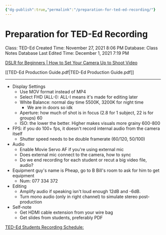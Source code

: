 ```yaml
---
{"dg-publish":true,"permalink":"/preparation-for-ted-ed-recording/"}
---
```


# Preparation for TED-Ed Recording

Class: TED-Ed
Created Time: November 27, 2021 8:06 PM
Database: Class Notes Database
Last Edited Time: December 1, 2021 7:19 PM

[DSLR for Beginners | How to Set Your Camera Up to Shoot Video](https://www.youtube.com/watch?v=rRSgCJGeKNo)

[[TED-Ed Production Guide.pdf\|TED-Ed Production Guide.pdf]]

---

- Display Settings
    - Use MOV format instead of MP4
    - Select FHD (ALL-I): ALL-I means it's made for editing later
    - White Balance: normal day time 5500K, 3200K for night time
        - We are in doors so idk
    - Aperture: how much of shot is in focus (2.8 for 1 subject, 22 is for groups) 60
    - ISO: the lower the better. Higher makes visuals more grainy 600-800
- FPS: if you do 100+ fps, it doesn't record internal audio from the camera itself
    - Shutter speed needs to be double framerate (60/120, 50/100)
- Audio
    - Enable Movie Servo AF if you're using external mic
    - Does external mic connect to the camera, how to sync
    - Do we end recording for each student or recut a big video file, audio?
- Equipment guy's name is Pheap, go to B Bill's room to ask for him to get equipment
    - Num: 077 334 372
- Editing
    - Amplify audio if speaking isn't loud enough 12dB and -6dB.
    - Turn mono audio (only in right channel) to simulate stereo post-production
- Self-note
    - Get HDMI cable extension from your wire bag
    - Get slides from students, preferably PDF

[TED-Ed Students Recording Schedule:](https://docs.google.com/spreadsheets/d/1YcRxHdxA-dxSj1LvuZstj7VJMAdJb3OcsxNkBz0uVjg/edit#gid=0)